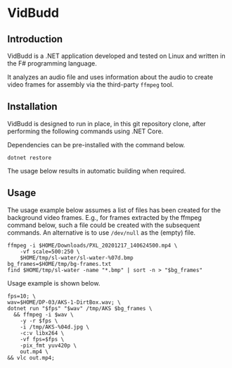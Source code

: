# VidBudd

## Introduction

VidBudd is a .NET application developed and tested on Linux
and written in the F# programming language.

It analyzes an audio file and uses information about the audio
to create video frames for assembly
via the third-party `ffmpeg` tool.

## Installation

VidBudd is designed to run in place,
in this git repository clone,
after performing the following commands
using .NET Core.

Dependencies can be pre-installed
with the command below.

    dotnet restore

The usage below results in automatic
building when required.

## Usage

The usage example below assumes a list of files has been created
for the background video frames.
E.g., for frames extracted by the ffmpeg command below,
such a file could be created with the subsequent commands.
An alternative is to use `/dev/null` as the (empty) file.

    ffmpeg -i $HOME/Downloads/PXL_20201217_140624500.mp4 \
        -vf scale=500:250 \
        $HOME/tmp/sl-water/sl-water-%07d.bmp
    bg_frames=$HOME/tmp/bg-frames.txt
    find $HOME/tmp/sl-water -name "*.bmp" | sort -n > "$bg_frames"

Usage example is shown below.

    fps=10; \
    wav=$HOME/DP-03/AKS-1-DirtBox.wav; \
    dotnet run "$fps" "$wav" /tmp/AKS $bg_frames \
      && ffmpeg -i $wav \
        -y -r $fps \
        -i /tmp/AKS-%04d.jpg \
        -c:v libx264 \
        -vf fps=$fps \
        -pix_fmt yuv420p \
        out.mp4 \
    && vlc out.mp4;